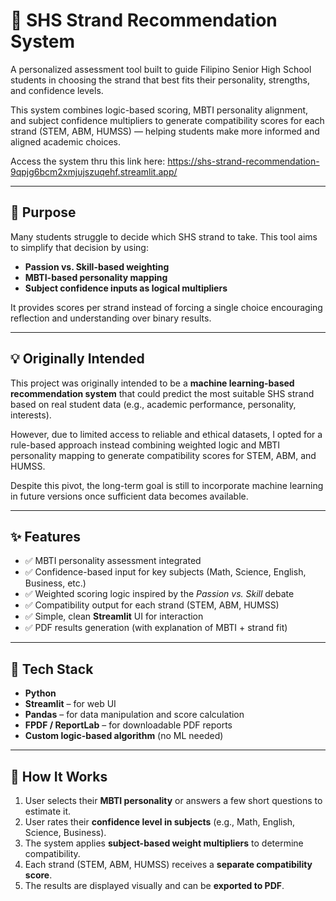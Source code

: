 

# 🧠 SHS Strand Recommendation System

A personalized assessment tool built to guide Filipino Senior High School students in choosing the strand that best fits their personality, strengths, and confidence levels.

This system combines logic-based scoring, MBTI personality alignment, and subject confidence multipliers to generate compatibility scores for each strand (STEM, ABM, HUMSS) — helping students make more informed and aligned academic choices.

Access the system thru this link here: https://shs-strand-recommendation-9qpjg6bcm2xmjujszuqehf.streamlit.app/

---


## 🎯 Purpose

Many students struggle to decide which SHS strand to take. This tool aims to simplify that decision by using:
- **Passion vs. Skill-based weighting**
- **MBTI-based personality mapping**
- **Subject confidence inputs as logical multipliers**

It provides scores per strand instead of forcing a single choice encouraging reflection and understanding over binary results.

---

## 💡 Originally Intended
This project was originally intended to be a **machine learning-based recommendation system** that could predict the most suitable SHS strand based on real student data (e.g., academic performance, personality, interests).

However, due to limited access to reliable and ethical datasets, I opted for a rule-based approach instead combining weighted logic and MBTI personality mapping to generate compatibility scores for STEM, ABM, and HUMSS.

Despite this pivot, the long-term goal is still to incorporate machine learning in future versions once sufficient data becomes available. 

---

## ✨ Features

- ✅ MBTI personality assessment integrated
- ✅ Confidence-based input for key subjects (Math, Science, English, Business, etc.)
- ✅ Weighted scoring logic inspired by the *Passion vs. Skill* debate
- ✅ Compatibility output for each strand (STEM, ABM, HUMSS)
- ✅ Simple, clean **Streamlit** UI for interaction
- ✅ PDF results generation (with explanation of MBTI + strand fit)

---

## 🧰 Tech Stack

- **Python**
- **Streamlit** – for web UI
- **Pandas** – for data manipulation and score calculation
- **FPDF / ReportLab** – for downloadable PDF reports
- **Custom logic-based algorithm** (no ML needed)

---

## 🧪 How It Works

1. User selects their **MBTI personality** or answers a few short questions to estimate it.
2. User rates their **confidence level in subjects** (e.g., Math, English, Science, Business).
3. The system applies **subject-based weight multipliers** to determine compatibility.
4. Each strand (STEM, ABM, HUMSS) receives a **separate compatibility score**.
5. The results are displayed visually and can be **exported to PDF**.
